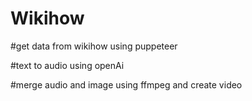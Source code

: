 # Wikihow

#get data from wikihow using puppeteer 

#text to audio using openAi

#merge audio and image using ffmpeg and create video
